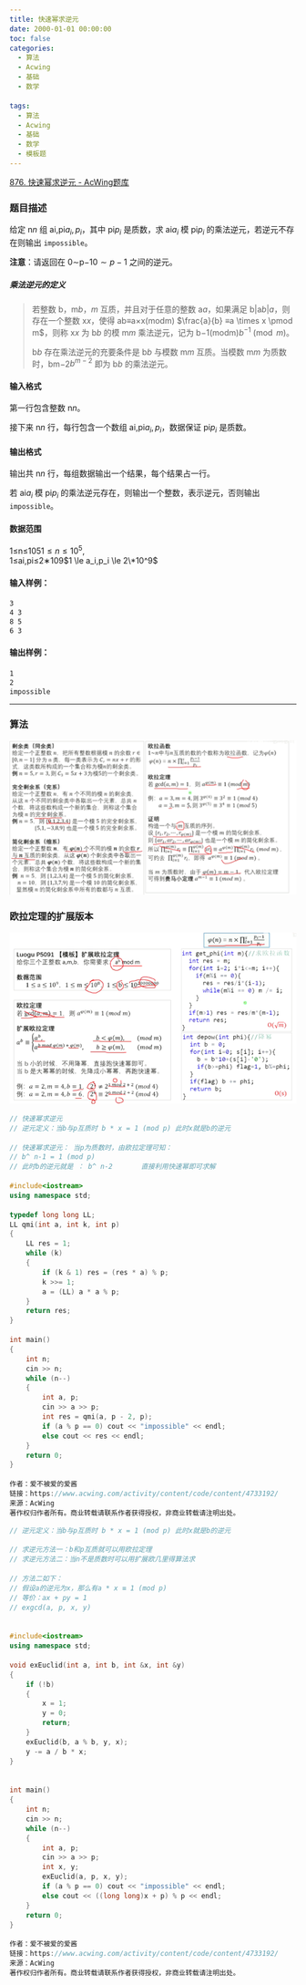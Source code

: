```yaml
---
title: 快速幂求逆元
date: 2000-01-01 00:00:00
toc: false
categories:
  - 算法
  - Acwing
  - 基础
  - 数学

tags:
  - 算法
  - Acwing
  - 基础
  - 数学
  - 模板题
---
```


[876. 快速幂求逆元 - AcWing题库](https://www.acwing.com/problem/content/878/)

### 题目描述
给定 n$n$ 组 ai,pi$a_i, p_i$，其中 pi$p_i$ 是质数，求 ai$a_i$ 模 pi$p_i$ 的乘法逆元，若逆元不存在则输出 `impossible`。

**注意**：请返回在 0∼p−1$0 \sim p-1$ 之间的逆元。

##### 乘法逆元的定义

> 若整数 b，m$b，m$ 互质，并且对于任意的整数 a$a$，如果满足 b|a$b|a$，则存在一个整数 x$x$，使得 ab≡a×x(modm) $\frac{a}{b} ≡a \times x \pmod m$，则称 x$x$ 为 b$b$ 的模 m$m$ 乘法逆元，记为 b−1(modm)$b^{-1} \pmod m$。
> 
> b$b$ 存在乘法逆元的充要条件是 b$b$ 与模数 m$m$ 互质。当模数 m$m$ 为质数时，bm−2$b^{m-2}$ 即为 b$b$ 的乘法逆元。

#### 输入格式

第一行包含整数 n$n$。

接下来 n$n$ 行，每行包含一个数组 ai,pi$a_i, p_i$，数据保证 pi$p_i$ 是质数。

#### 输出格式

输出共 n$n$ 行，每组数据输出一个结果，每个结果占一行。

若 ai$a_i$ 模 pi$p_i$ 的乘法逆元存在，则输出一个整数，表示逆元，否则输出 `impossible`。

#### 数据范围

1≤n≤105$1 \le n \le 10^5$,  
1≤ai,pi≤2∗109$1 \le a_i,p_i \le 2\*10^9$

#### 输入样例：

```
3
4 3
8 5
6 3
```

#### 输出样例：

```
1
2
impossible
```

---
### 算法

![](快速幂求逆元/Pasted%20image%2020240511002005.png)


### 欧拉定理的扩展版本

![](快速幂求逆元/Pasted%20image%2020240511002011.png)


```cpp
// 快速幂求逆元
// 逆元定义：当b与p互质时 b * x = 1 (mod p) 此时x就是b的逆元

// 快速幂求逆元： 当p为质数时，由欧拉定理可知：
// b^ n-1 = 1 (mod p) 
// 此时b的逆元就是 ： b^ n-2       直接利用快速幂即可求解

#include<iostream>
using namespace std;

typedef long long LL;
LL qmi(int a, int k, int p)
{
    LL res = 1;
    while (k)
    {
        if (k & 1) res = (res * a) % p;
        k >>= 1;
        a = (LL) a * a % p;
    }
    return res;
}

int main()
{
    int n;
    cin >> n;
    while (n--)
    {
        int a, p;
        cin >> a >> p;
        int res = qmi(a, p - 2, p);
        if (a % p == 0) cout << "impossible" << endl;
        else cout << res << endl;
    }
    return 0;
}

作者：爱不被爱的爱酱
链接：https://www.acwing.com/activity/content/code/content/4733192/
来源：AcWing
著作权归作者所有。商业转载请联系作者获得授权，非商业转载请注明出处。
```


```cpp
// 逆元定义：当b与p互质时 b * x = 1 (mod p) 此时x就是b的逆元

// 求逆元方法一：b和p互质就可以用欧拉定理
// 求逆元方法二：当n不是质数时可以用扩展欧几里得算法求

// 方法二如下：
// 假设a的逆元为x，那么有a * x ≡ 1 (mod p)
// 等价：ax + py = 1
// exgcd(a, p, x, y)


#include<iostream>
using namespace std;

void exEuclid(int a, int b, int &x, int &y)
{
    if (!b)
    {
        x = 1;
        y = 0;
        return;
    }
    exEuclid(b, a % b, y, x);
    y -= a / b * x;
}


int main()
{
    int n;
    cin >> n;
    while (n--)
    {
        int a, p;
        cin >> a >> p;
        int x, y;
        exEuclid(a, p, x, y);
        if (a % p == 0) cout << "impossible" << endl;
        else cout << ((long long)x + p) % p << endl;
    }
    return 0;
}

作者：爱不被爱的爱酱
链接：https://www.acwing.com/activity/content/code/content/4733192/
来源：AcWing
著作权归作者所有。商业转载请联系作者获得授权，非商业转载请注明出处。
```
